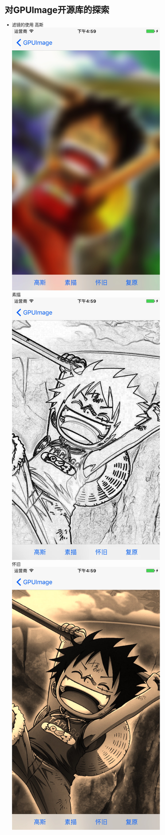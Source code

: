 # 对GPUImage开源库的探索
* 滤镜的使用
高斯
![高斯](./Resources/990F6A05-F696-4D4E-AE64-86378D47BD8C.png)
素描
![素描](./Resources/8F96B440-B683-44ED-AFB3-DB9A56A33C06.png)
怀旧
![怀旧](./Resources/533E45A0-A937-45D0-B5C6-85ACF2143CD1.png)
